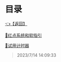 # 目录  


[👈【返回】](/--目录--/00工作笔记00/--目录--00工作笔记00)  


[📜红点系统和软指引](/00工作笔记00/zoo可梦笔记/红点系统和软指引)  

[📜试用计时器](/00工作笔记00/zoo可梦笔记/试用计时器.txt)  







> 2023/7/14 14:09:33
